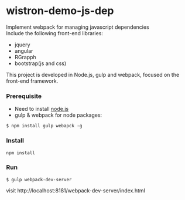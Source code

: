 # wistron-demo-js-dep
Implement webpack for managing javascript dependencies  
Include the following front-end libraries:
* jquery
* angular
* RGrapph
* bootstrap(js and css)

This project is developed in Node.js, gulp and webpack, focused on the front-end framework.

### Prerequisite
* Need to install [node.js](https://nodejs.org/)  
* gulp & webpack for node packages:  
 ```
 $ npm install gulp webapck -g
 ```
 
### Install
```
npm install
```

### Run
```
$ gulp webpack-dev-server
```
visit http://localhost:8181/webpack-dev-server/index.html

